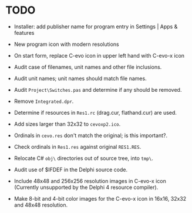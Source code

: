 # TODO

 - Installer: add publisher name for program entry in Settings | Apps &
   features

 - New program icon with modern resolutions

 - On start form, replace C-evo icon in upper left hand with C-evo-x icon
 
 - Audit case of filenames, unit names and other file inclusions.

 - Audit unit names; unit names should match file names.

 - Audit `Project\Switches.pas` and determine if any should be removed.

 - Remove `Integrated.dpr`.

 - Determine if resources in `Res1.rc` (drag.cur, flathand.cur) are used.

 - Add sizes larger than 32x32 to `cevoxp2.ico`.

 - Ordinals in `cevo.res` don't match the original; is this important?.

 - Check ordinals in `Res1.res` against original `RES1.RES`.

 - Relocate C# `obj\` directories out of source tree, into `tmp\`.

 - Audit use of $IFDEF in the Delphi source code.

 - Include 48x48 and 256x256 resolution images in C-evo-x icon (Currently
   unsupported by the Delphi 4 resource compiler).

 - Make 8-bit and 4-bit color images for the C-evo-x icon in 16x16, 32x32 and
   48x48 resolution.

